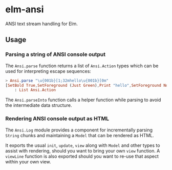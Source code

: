 # elm-ansi

ANSI text stream handling for Elm.

## Usage

### Parsing a string of ANSI console output

The `Ansi.parse` function returns a list of `Ansi.Action` types which can be
used for interpreting escape sequences:

```elm
> Ansi.parse "\u{001b}[1;32mhello\u{001b}[0m"
[SetBold True,SetForeground (Just Green),Print "hello",SetForeground Nothing,SetBackground Nothing,SetBold False,SetFaint False,SetItalic False,SetUnderline False,SetBlink False,SetInverted False,SetFraktur False,SetFramed False]
    : List Ansi.Action
```

The `Ansi.parseInto` function calls a helper function while parsing to avoid
the intermediate data structure.

### Rendering ANSI console output as HTML

The `Ansi.Log` module provides a component for incrementally parsing `String`
chunks and maintaining a `Model` that can be rendered as HTML.

It exports the usual `init`, `update`, `view` along with `Model` and other
types to assist with rendering, should you want to bring your own `view`
function. A `viewLine` function is also exported should you want to re-use that
aspect within your own view.
